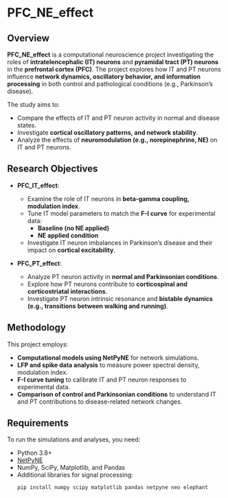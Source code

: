 # PFC_NE_effect

## Overview
**PFC_NE_effect** is a computational neuroscience project investigating the roles of **intratelencephalic (IT) neurons** and **pyramidal tract (PT) neurons** in the **prefrontal cortex (PFC)**. The project explores how IT and PT neurons influence **network dynamics, oscillatory behavior, and information processing** in both control and pathological conditions (e.g., Parkinson’s disease).  

The study aims to:
- Compare the effects of IT and PT neuron activity in normal and disease states.
- Investigate **cortical oscillatory patterns, and network stability**.
- Analyze the effects of **neuromodulation (e.g., norepinephrine, NE)** on IT and PT neurons.

## Research Objectives
- **PFC_IT_effect**:
  - Examine the role of IT neurons in **beta-gamma coupling, modulation index**.
  - Tune IT model parameters to match the **F-I curve** for experimental data:
    - **Baseline (no NE applied)**
    - **NE applied condition**
  - Investigate IT neuron imbalances in Parkinson’s disease and their impact on **cortical excitability**.

- **PFC_PT_effect**:
  - Analyze PT neuron activity in **normal and Parkinsonian conditions**.
  - Explore how PT neurons contribute to **corticospinal and corticostriatal interactions**.
  - Investigate PT neuron intrinsic resonance and **bistable dynamics (e.g., transitions between walking and running)**.

## Methodology
This project employs:
- **Computational models using NetPyNE** for network simulations.
- **LFP and spike data analysis** to measure power spectral density, modulation index.
- **F-I curve tuning** to calibrate IT and PT neuron responses to experimental data.
- **Comparison of control and Parkinsonian conditions** to understand IT and PT contributions to disease-related network changes.

## Requirements
To run the simulations and analyses, you need:
- Python 3.8+
- [NetPyNE](https://www.netpyne.org/)
- NumPy, SciPy, Matplotlib, and Pandas
- Additional libraries for signal processing:
  ```sh
  pip install numpy scipy matplotlib pandas netpyne neo elephant
